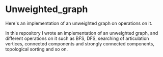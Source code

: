 # Unweighted_graph
Here's an implementation of an unweighted graph on operations on it.

In this repository I wrote an implementation of an unweighted graph, and different operations on it such as 
BFS, DFS, searching of articulation vertices, connected components and strongly connected components, topological
sorting and so on.
